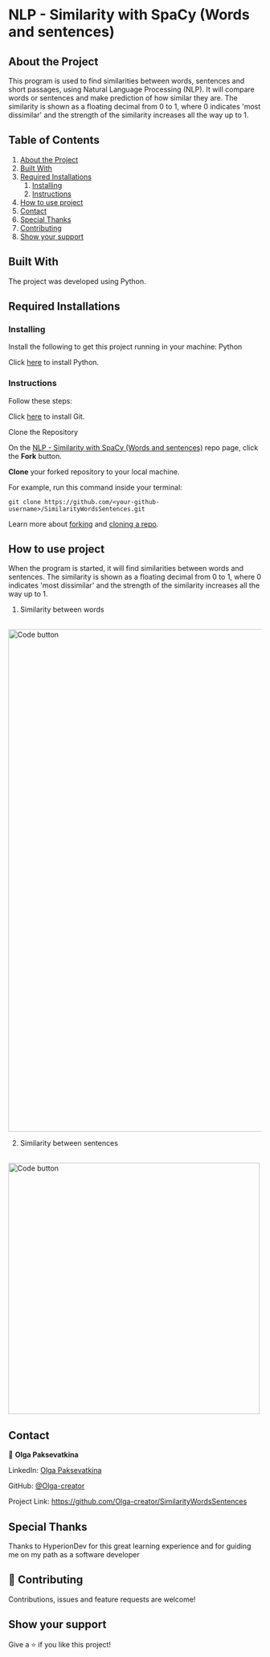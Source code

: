 # **NLP - Similarity with SpaCy (Words and sentences)**

## **About the Project** <a name="project"></a>
This program is used to find similarities between words, sentences and short passages, using Natural Language Processing (NLP). It will compare words or sentences and make prediction of how similar they are. The similarity is shown as a floating decimal from 0 to 1, where 0 indicates 'most dissimilar' and the strength of the similarity increases all the way up to 1.

## **Table of Contents**
1. [About the Project](#project)
2. [Built With](#paragraph1)
3. [Required Installations](#paragraph2)
    1. [Installing](#subparagraph1)
    2. [Instructions](#subparagraph2)
4. [How to use project](#paragraph33)
5. [Contact](#paragraph3)
6. [Special Thanks](#paragraph4)
7. [Contributing](#paragraph5)
8. [Show your support](#paragraph6)

## Built With <a name="paragraph1"></a>
The project was developed using Python.

## Required Installations <a name="paragraph2"></a>

### Installing <a name="subparagraph1"></a>
Install the following to get this project running in your machine:
Python

Click [here](https://www.python.org/downloads/windows/) to install Python. 

### Instructions <a name="subparagraph2"></a>

Follow these steps:

Click [here](https://git-scm.com/book/en/v2/Getting-Started-Installing-Git) to install Git.

Clone the Repository

On the [NLP - Similarity with SpaCy (Words and sentences)](https://github.com/Olga-creator/SimilarityWordsSentences.git) repo page, click the **Fork** button.

**Clone** your forked repository to your local machine. 

For example, run this command inside your terminal:

    
    
    git clone https://github.com/<your-github-username>/SimilarityWordsSentences.git

Learn more about [forking](https://help.github.com/en/github/getting-started-with-github/fork-a-repo) and [cloning a repo](https://docs.github.com/en/github/creating-cloning-and-archiving-repositories/cloning-a-repository).

## How to use project <a name="paragraph33"></a>

When the program is started, it will find similarities between words and sentences. 
The similarity is shown as a floating decimal from 0 to 1, where 0 indicates 'most dissimilar' and the strength of the similarity increases all the way up to 1.


1) Similarity between words

<br><img src="https://user-images.githubusercontent.com/117369262/212552178-5a1aa00d-80cd-4e95-b502-bf99d56e0631.png" title="Code button" width="1000"/>

2) Similarity between sentences
 
<br><img src="https://user-images.githubusercontent.com/117369262/212552165-83a408ce-5d82-4c00-9ada-8b28b021cd74.png" title="Code button" width="500"/>


## Contact <a name="paragraph3"></a>
💃 **Olga Paksevatkina**

LinkedIn: [Olga Paksevatkina](https://www.linkedin.com/in/olga-paksevatkina-51b61064/)

GitHub: [@Olga-creator](https://github.com/Olga-creator?tab=repositories)

Project Link: https://github.com/Olga-creator/SimilarityWordsSentences

## Special Thanks <a name="paragraph4"></a>
Thanks to HyperionDev for this great learning experience and for guiding me on my path as a software developer

## 🤝 Contributing <a name="paragraph5"></a>
Contributions, issues and feature requests are welcome!

## Show your support <a name="paragraph6"></a>
Give a ⭐️ if you like this project!
